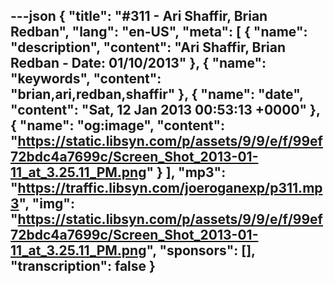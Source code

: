 ---json
{
  "title": "#311 - Ari Shaffir, Brian Redban",
  "lang": "en-US",
  "meta": [
    {
      "name": "description",
      "content": "Ari Shaffir, Brian Redban - Date: 01/10/2013"
    },
    {
      "name": "keywords",
      "content": "brian,ari,redban,shaffir"
    },
    {
      "name": "date",
      "content": "Sat, 12 Jan 2013 00:53:13 +0000"
    },
    {
      "name": "og:image",
      "content": "https://static.libsyn.com/p/assets/9/9/e/f/99ef72bdc4a7699c/Screen_Shot_2013-01-11_at_3.25.11_PM.png"
    }
  ],
  "mp3": "https://traffic.libsyn.com/joeroganexp/p311.mp3",
  "img": "https://static.libsyn.com/p/assets/9/9/e/f/99ef72bdc4a7699c/Screen_Shot_2013-01-11_at_3.25.11_PM.png",
  "sponsors": [],
  "transcription": false
}
---
<episode-header />

<timemark seconds="0" />

<transcribe-call-to-action />

<episode-footer />